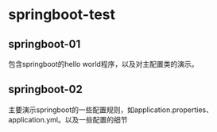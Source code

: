 # springboot-test

## springboot-01

包含springboot的hello world程序，以及对主配置类的演示。

## springboot-02

主要演示springboot的一些配置规则，如application.properties、application.yml。以及一些配置的细节